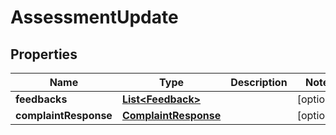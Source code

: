 

# AssessmentUpdate


## Properties

| Name | Type | Description | Notes |
|------------ | ------------- | ------------- | -------------|
|**feedbacks** | [**List&lt;Feedback&gt;**](Feedback.md) |  |  [optional] |
|**complaintResponse** | [**ComplaintResponse**](ComplaintResponse.md) |  |  [optional] |



